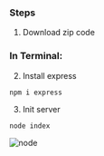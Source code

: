 ### Steps

1. Download zip code

### In Terminal:

2. Install express

`npm i express`

3. Init server

`node index`

![node](https://user-images.githubusercontent.com/68760595/156791580-55d9b7b8-0f0a-450b-9d51-637d84abfb45.PNG)

